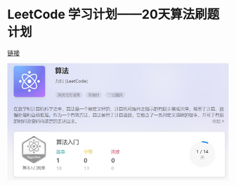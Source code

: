 # LeetCode 学习计划——20天算法刷题计划
[链接](https://leetcode-cn.com/study-plan/algorithms/?progress=5g3zez1)


![](https://github.com/aqlzh/DataStructure-Java/blob/main/image/%E5%8A%9B%E6%89%A3/1.jpg)
